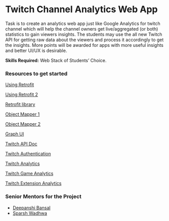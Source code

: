# Twitch Channel Analytics Web App
Task is to create an analytics web app just like Google Analytics for twitch channel which will help the channel owners get live/aggregated (or both) statistics to gain viewers insights. The students may use the all new Twitch API for getting raw data about the viewers and process it accordingly to get the insights. More points will be awarded for apps with more useful insights and better UI/UX is desirable.

**Skills Required:** Web Stack of Students’ Choice.

### Resources to get started 
 
[Using Retrofit](https://www.journaldev.com/13639/retrofit-android-example-tutorial)

[Using Retrofit 2](https://github.com/codepath/android_guides/wiki/Consuming-APIs-with-Retrofit)

[Retrofit library](https://www.androidhive.info/2016/05/android-working-with-retrofit-http-library/)

[Object Mapper 1](https://github.com/Hearst-DD/ObjectMapper)

[Object Mapper 2](http://www.baeldung.com/jackson-object-mapper-tutorial)

[Graph UI](https://github.com/wasabeef/awesome-android-ui/blob/master/pages/Graph.md)

[Twitch API Doc](https://dev.twitch.tv/docs/api/)

[Twitch Authentication](https://dev.twitch.tv/docs/authentication/)

[Twitch Analytics](https://dev.twitch.tv/docs/insights/)

[Twitch Game Analytics](https://dev.twitch.tv/docs/api/reference/#get-game-analytics)

[Twitch Extension Analytics](https://dev.twitch.tv/docs/api/reference/#get-extension-analytics)


### Senior Mentors for the Project

* [Deepanshi Bansal](https://github.com/deepanshib)
* [Sparsh Wadhwa](https://github.com/SparshWadhwa)
